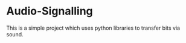 # Audio-Signalling
This is a simple project which uses python libraries to transfer bits via sound.
